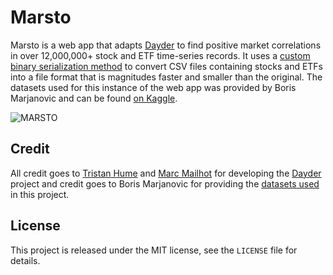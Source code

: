 # Marsto

Marsto is a web app that adapts [Dayder](https://github.com/trishume/dayder) to find positive market correlations in over 12,000,000+ stock and ETF time-series records. It uses a [custom binary serialization method](https://github.com/uoysip/marsto/blob/master/format.md) to convert CSV files containing stocks and ETFs into a file format that is magnitudes faster and smaller than the original. The datasets used for this instance of the web app was provided by Boris Marjanovic and can be found [on Kaggle](https://www.kaggle.com/borismarjanovic/price-volume-data-for-all-us-stocks-etfs).


![MARSTO](https://i.imgur.com/d7Qv0Uw.png)

## Credit

All credit goes to [Tristan Hume](http://thume.ca/) and [Marc Mailhot](http://mlht.ca/) for developing the [Dayder](https://github.com/trishume/dayder) project and credit goes to Boris Marjanovic for providing the [datasets used](https://www.kaggle.com/borismarjanovic/price-volume-data-for-all-us-stocks-etfs) in this project.

## License

This project is released under the MIT license, see the `LICENSE` file for details.
